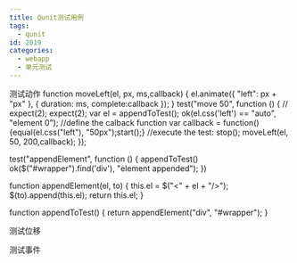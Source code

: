 ```yaml
---
title: Qunit测试用例
tags:
  - qunit
id: 2019
categories:
  - webapp
  - 单元测试
---
```


测试动作
function moveLeft(el, px, ms,callback) {
    el.animate({
        "left": px + "px"
    }, {
        duration: ms,
        complete:callback
    });
}
test("move 50", function () {
//      expect(2);   expect(2);
    var el = appendToTest();
    ok(el.css('left') == "auto", "element 0");
//define the calback function
      var callback = function(){equal(el.css("left"), "50px");start();}
//execute the test:
      stop();
       moveLeft(el, 50, 200,callback);
});

test("appendElement", function () {
    appendToTest()
    ok($("#wrapper").find('div'), "element appended");
})

function appendElement(el, to) {
    this.el = $("<" + el + "/>");
    $(to).append(this.el);
    return this.el;
}

function appendToTest() {
    return appendElement("div", "#wrapper");
}

测试位移

测试事件